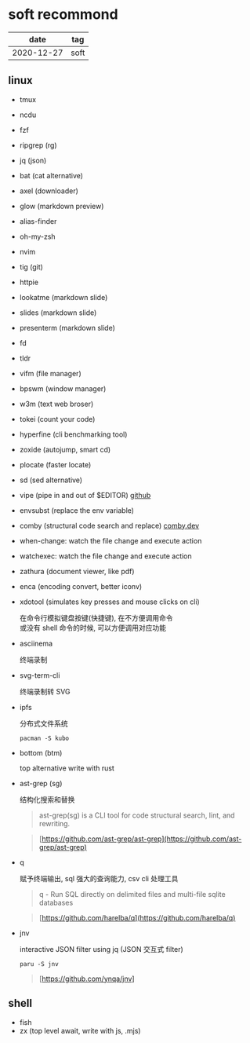 # soft recommond

| date       | tag  |
| ---------- | ---- |
| 2020-12-27 | soft |

## linux

- tmux
- ncdu
- fzf
- ripgrep (rg)
- jq (json)
- bat (cat alternative)
- axel (downloader)
- glow (markdown preview)
- alias-finder
- oh-my-zsh
- nvim
- tig (git)
- httpie
- lookatme (markdown slide)
- slides (markdown slide)
- presenterm (markdown slide)
- fd
- tldr
- vifm (file manager)
- bpswm (window manager)
- w3m (text web broser)
- tokei (count your code)
- hyperfine (cli benchmarking tool)
- zoxide (autojump, smart cd)
- plocate (faster locate)
- sd (sed alternative)

- vipe (pipe in and out of $EDITOR) [github](https://github.com/juliangruber/vipe)
- envsubst (replace the env variable)

- comby (structural code search and replace) [comby.dev](https://comby.dev)

- when-change: watch the file change and execute action

- watchexec: watch the file change and execute action

- zathura (document viewer, like pdf)

- enca (encoding convert, better iconv)

- xdotool (simulates key presses and mouse clicks on cli)

  在命令行模拟键盘按键(快捷键), 在不方便调用命令  
  或没有 shell 命令的时候, 可以方便调用对应功能

- asciinema

  终端录制

- svg-term-cli

  终端录制转 SVG

- ipfs

  分布式文件系统

  `pacman -S kubo`

- bottom (btm)

  top alternative write with rust

- ast-grep (sg)

  结构化搜索和替换

  > ast-grep(sg) is a CLI tool for code structural search, lint, and rewriting.

  > [https://github.com/ast-grep/ast-grep](https://github.com/ast-grep/ast-grep)

- q

  赋予终端输出, sql 强大的查询能力, csv cli 处理工具

  > q - Run SQL directly on delimited files and multi-file sqlite databases

  > [https://github.com/harelba/q](https://github.com/harelba/q)

- jnv

  interactive JSON filter using jq (JSON 交互式 filter)

  `paru -S jnv`

  > [https://github.com/ynqa/jnv]

## shell

- fish
- zx (top level await, write with js, .mjs)
